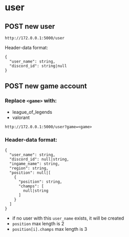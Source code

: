 # user
## POST new user
```
http://172.0.0.1:5000/user
```
Header-data format:
```
{
  "user_name": string,
  "discord_id": string|null
}
```
## POST new game account
### Replace `<game>` with:
  - league_of_legends
  - valorant
```
http://172.0.0.1:5000/user?game=<game>
```
### Header-data format:
```
{
  "user_name": string,
  "discord_id": null|string,
  "ingame_name": string,
  "region": string,
  "position": null|[
    {
      "position": string,
      "champs": [
        null|string
      ]
    }
  ]
}
```
- if no user with this `user_name` exists, it will be created
- `position` max length is 2
- `position[i].champs` max length is 3
